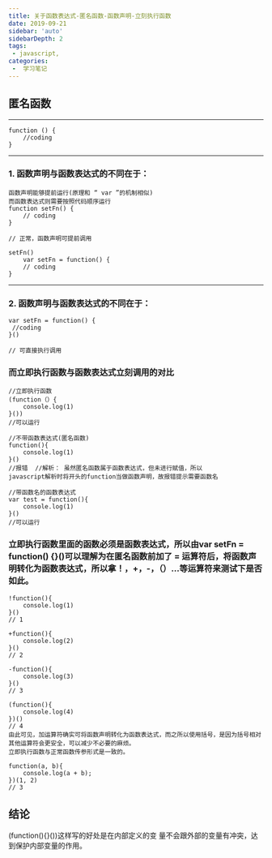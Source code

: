 ```yaml
---
title: 关于函数表达式-匿名函数-函数声明-立刻执行函数
date: 2019-09-21
sidebar: 'auto'
sidebarDepth: 2
tags:
 - javascript,
categories:
 -  学习笔记
---
```


## 匿名函数
---
    function () {
        //coding
    }
---

   ### 1. 函数声明与函数表达式的不同在于：

    函数声明能够提前运行(原理和 “ var ”的机制相似)
    而函数表达式则需要按照代码顺序运行
    function setFn() {
        // coding  
    }

    // 正常，函数声明可提前调用

    setFn()
        var setFn = function() {
        // coding
    } 

---

   ### 2. 函数声明与函数表达式的不同在于：
    var setFn = function() {
     //coding
    }()

    // 可直接执行调用
   ### 而立即执行函数与函数表达式立刻调用的对比

    //立即执行函数
    (function（）{
        console.log(1)
    }())
    //可以运行

    //不带函数表达式(匿名函数)
    function(){
        console.log(1)
    }()
    //报错  //解析： 虽然匿名函数属于函数表达式，但未进行赋值，所以
    javascript解析时将开头的function当做函数声明，故报错提示需要函数名

    //带函数名的函数表达式
    var test = function(){
        console.log(1)
    }()
    //可以运行
   ### 立即执行函数里面的函数必须是函数表达式，所以由var setFn = function() {}()可以理解为在匿名函数前加了 = 运算符后，将函数声明转化为函数表达式，所以拿！，+，-，（）…等运算符来测试下是否如此。

    !function(){
        console.log(1)
    }()
    // 1

    +function(){
        console.log(2)
    }()
    // 2

    -function(){
        console.log(3)
    }()
    // 3

    (function(){
        console.log(4)
    })()
    // 4
    由此可见，加运算符确实可将函数声明转化为函数表达式，而之所以使用括号，是因为括号相对其他运算符会更安全，可以减少不必要的麻烦。
    立即执行函数与正常函数传参形式是一致的。

    function(a, b){
        console.log(a + b);
    })(1, 2)
    // 3

## 结论

(function(){}())这样写的好处是在内部定义的变
量不会跟外部的变量有冲突，达到保护内部变量的作用。